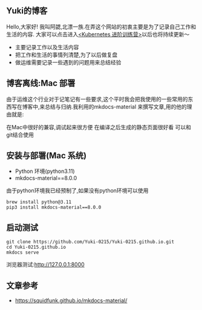 ## Yuki的博客
  Hello,大家好!
    我叫阿勰,北漂一族.在弄这个网站的初衷主要是为了记录自己工作和生活的内容.
    大家可以点击进入[<Kubernetes 进阶训练营>](https://Yuki-0215.github.io/site/)以后也将持续更新～

  - 主要记录工作以及生活内容
  - 把工作和生活的事情列清楚,为了以后做复盘
  - 做运维需要记录一些遇到的问题用来总结经验


<!-- |微信(勰哥本人)|公众号|
|:----:|:----:|
|<img src="https://github.com/barry-boy/barry-boy.github.io/blob/main/png/weixin.pic.jpg" width="115">|<img src="https://github.com/barry-boy/barry-boy.github.io/blob/main/png/qrcode_for_gh_1330095f1c05_860.jpg" width="125"> -->

## 博客离线:Mac 部署

由于运维这个行业对于记笔记有一些要求,这个平时我会把我使用的一些常用的东西写在博客中,来总结与归纳.我利用的mkdocs-material 来撰写文章,用的他的理由就是:

在Mac中很好的兼容,调试起来很方便
在编译之后生成的静态页面很好看
可以和git结合使用

## 安装与部署(Mac 系统)
- Python 环境(python3.11)
- mkdocs-material==8.0.0

由于python环境我已经预制了,如果没有python环境可以使用
```
brew install python@3.11
pip3 install mkdocs-material==8.0.0
```

## 启动测试

```
git clone https://github.com/Yuki-0215/Yuki-0215.github.io.git
cd Yuki-0215.github.io
mkdocs serve
```

浏览器测试:http://127.0.0.1:8000


## 文章参考

- https://squidfunk.github.io/mkdocs-material/
